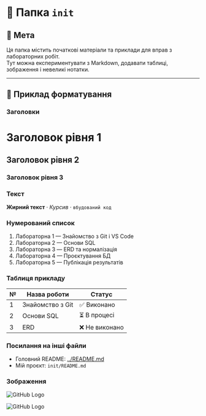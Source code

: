 # 📂 Папка `init`

## 🔎 Мета
Ця папка містить початкові матеріали та приклади для вправ з лабораторних робіт.  
Тут можна експериментувати з Markdown, додавати таблиці, зображення і невеликі нотатки.

---

## 🧾 Приклад форматування

### Заголовки
# Заголовок рівня 1  
## Заголовок рівня 2  
### Заголовок рівня 3

### Текст
**Жирний текст** · *Курсив* · `вбудований код`

### Нумерований список 
1. Лабораторна 1 — Знайомство з Git і VS Code
2. Лабораторна 2 — Основи SQL
3. Лабораторна 3 — ERD та нормалізація
4. Лабораторна 4 — Проєктування БД
5. Лабораторна 5 — Публікація результатів

### Таблиця прикладу 
| № | Назва роботи                 | Статус       |
|---|------------------------------|--------------|
| 1 | Знайомство з Git             | ✅ Виконано   |
| 2 | Основи SQL                   | ⏳ В процесі  |
| 3 | ERD                          | ❌ Не виконано|

### Посилання на інші файли
- Головний README: [../README.md](../README.md)
- Мій проєкт: `init/README.md`

### Зображення 
![GitHub Logo](https://github.githubassets.com/images/modules/logos_page/GitHub-Mark.png)


![GitHub Logo](C:\Users\maksi\Documents\my_progect\GitHub-Logo-ee398b662d42.png)




